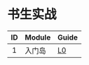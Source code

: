 # 书生实战

| ID | Module | Guide              |
|:--:|:-------|:-------------------|
| 1  | 入门岛    | [L0](L0/README.md) |
      